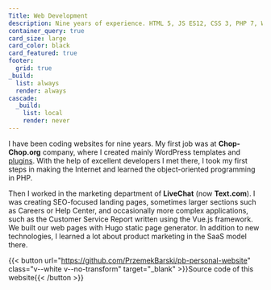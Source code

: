 ```yaml
---
Title: Web Development
description: Nine years of experience. HTML 5, JS ES12, CSS 3, PHP 7, Wordpress, Jamstack
container_query: true
card_size: large
card_color: black
card_featured: true
footer:
  grid: true
_build:
  list: always
  render: always
cascade:
  _build:
    list: local
    render: never
---
```


I have been coding websites for nine years. My first job was at **Chop-Chop.org** company, where I created mainly WordPress templates and [plugins](https://profiles.wordpress.org/chopchoporg/#content-plugins). With the help of excellent developers I met there, I took my first steps in making the Internet and learned the object-oriented programming in PHP.

Then I worked in the marketing department of **LiveChat** (now **Text.com**). I was creating SEO-focused landing pages, sometimes larger sections such as Careers or Help Center, and occasionally more complex applications, such as the Customer Service Report written using the Vue.js framework. We built our web pages with Hugo static page generator. In addition to new technologies, I learned a lot about product marketing in the SaaS model there.

{{< button url="https://github.com/PrzemekBarski/pb-personal-website" class="v--white v--no-transform" target="_blank" >}}Source code of this website{{< /button >}}
